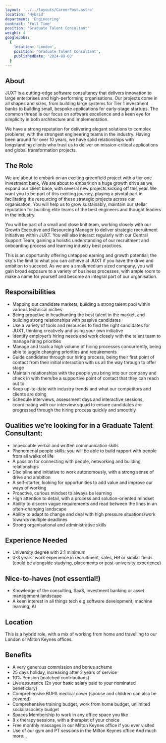 ```yaml
---
layout: '../../layouts/CareerPost.astro'
location: 'Hybrid'
department: 'Engineering'
contract: 'Full Time'
position: 'Graduate Talent Consultant'
weight: 4
googleJobs:
  {
    location: 'London',
    position: 'Graduate Talent Consultant',
    publishedDate: '2024-09-03'
  }
---
```


## About

JUXT is a cutting-edge software consultancy that delivers innovation to large enterprises and
high-performing organisations. Our projects come in all shapes and sizes, from building large systems
for Tier 1 investment banks to building small, bespoke applications for early-stage startups. The
common thread is our focus on software excellence and a keen eye for simplicity in both architecture
and implementation.

We have a strong reputation for delivering elegant solutions to complex problems, with the strongest
engineering teams in the industry. Having been around for over 10 years, we have solid relationships
with longstanding clients who trust us to deliver on mission-critical applications and global
transformation projects.

## The Role

We are about to embark on an exciting greenfield project with a tier one investment bank,
We are about to embark on a huge growth drive as we expand our client base, with several new
projects kicking off this year. We want you to be part of this exciting journey, playing a pivotal part in
facilitating the resourcing of these strategic projects across our organisation. You will help us to grow
sustainably, maintain our stellar reputation for building elite teams of the best engineers and thought
leaders in the industry.

You will be part of a small and close knit team, working closely with our Growth Executive and
Resourcing Manager to deliver strategic recruitment initiatives within JUXT. You will also interact
regularly with our Central Support Team, gaining a holistic understanding of our recruitment and
onboarding process and learning industry best practices.

This is an opportunity offering untapped earning and growth potential; the sky's the limit to what you
can achieve at JUXT if you have the drive and ambition to succeed. As we are a small/medium sized
company, you will gain broad exposure to a variety of business processes, with ample room to make a
name for yourself and become an integral part of our organisation.

## Responsibilities

- Mapping out candidate markets, building a strong talent pool within various technical
  niches
- Being proactive in headhunting the best talent in the market, and building strong
  relationships with passive candidates
- Use a variety of tools and resources to find the right candidates for JUXT, thinking
  creatively and using your own initiative
- Identify employer’s hiring needs and work closely with the talent team to manage
  hiring priorities
- Manage and track a high volume of hiring processes concurrently, being able to
  juggle changing priorities and requirements
- Guide candidates through our hiring process, being their first point of contact from
  their initial interaction with us all the way through to offer stage
- Maintain relationships with the people you bring into our company and check in with
  them/be a supportive point of contact that they can reach out to
- Keep up-to-date with industry trends and what our competitors and clients are doing
- Schedule interviews, assessment days and interactive sessions, coordinating with
  our interview squad to ensure candidates are progressed through the hiring process
  quickly and smoothly

## Qualities we’re looking for in a Graduate Talent Consultant:

- Impeccable verbal and written communication skills
- Phenomenal people skills; you will be able to build rapport with people from all walks
  of life
- A passion for connecting with people, networking and building relationships
- Discipline and initiative to work autonomously, with a strong sense of drive and
  ambition
- A self-starter, looking for opportunities to add value and improve our ways of working
- Proactive, curious mindset to always be learning
- High attention to detail, with a process and solution-oriented mindset
- Ability to discern vague requirements and read between the lines in an
  often-changing landscape
- Ability to adapt to change and deal with high pressure situations/work towards
  multiple deadlines
- Strong organisational and administrative skills

## Experience Needed

- University degree with 2:1 minimum
- 0-3 years’ work experience in recruitment, sales, HR or similar fields (could be
  alongside studying, placements or post-university experience)

## Nice-to-haves (not essential!)

- Knowledge of the consulting, SaaS, investment banking or asset management
  landscape
- A keen interest in all things tech e.g software development, machine learning, AI

## Location

This is a hybrid role, with a mix of working from home and travelling to our London or Milton
Keynes offices.

## Benefits

- A very generous commission and bonus scheme
- 25 days holiday, increasing after 2 years of service
- 10% Pension (matched contributions)
- Live assurance (2x your basic salary paid to your nominated beneficiary)
- Comprehensive BUPA medical cover (spouse and children can also be covered)
- Comprehensive training budget, work from home budget, unlimited socials/society
  budget
- Spaces Membership to work in any office space you like
- 8 x therapy sessions, with a therapist of your choice
- Free monthly massages in our Milton Keynes office if you ever visited
- Use of our gym and PT sessions in the Milton Keynes office
  And much more…
